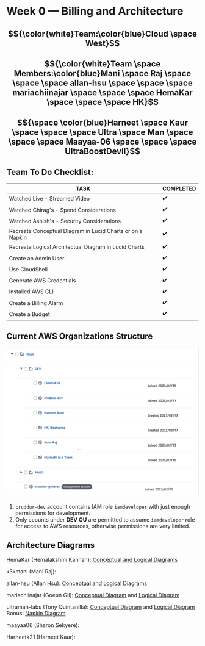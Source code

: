 # Week 0 — Billing and Architecture

## $${\color{white}Team:\color{blue}Cloud \space West}$$ 
## $${\color{white}Team \space Members:\color{blue}Mani \space Raj \space \space \space allan-hsu \space \space \space mariachiinajar \space \space \space HemaKar \space \space \space HK}$$ 
## $${\space \color{blue}Harneet \space Kaur \space \space \space Ultra \space Man \space \space \space Maayaa-06 \space \space \space UltraBoostDevil}$$ 


 ## Team To Do Checklist:
   
| TASK | COMPLETED |
|  --- |    ---    |
| Watched Live - Streamed Video | :heavy_check_mark: |
| Watched Chirag's - Spend Considerations   | :heavy_check_mark: |
| Watched Ashish's - Security Considerations | :heavy_check_mark: |
| Recreate Conceptual Diagram in Lucid Charts or on a Napkin | :heavy_check_mark: |
| Recreate Logical Architectual Diagram in Lucid Charts | :heavy_check_mark: |
| Create an Admin User | :heavy_check_mark: |
| Use CloudShell | :heavy_check_mark: |
| Generate AWS Credentials | :heavy_check_mark: |
| Installed AWS CLI | :heavy_check_mark: |
| Create a Billing Alarm | :heavy_check_mark: |
| Create a Budget | :heavy_check_mark: |

## Current AWS Organizations Structure

![Organization Structure](../_docs/assets/organization-structure.png)

1. `cruddur-dev` account contains IAM role `iamdeveloper` with just enough permissions for development.
2. Only ccounts under **DEV OU** are permitted to assume `iamdeveloper` role for access to AWS resources, otherwise permissions are very limited.


## Architecture Diagrams

HemaKar (Hemalakshmi Kannan): [Conceptual and Logical Diagrams](https://lucid.app/lucidchart/d1407ad3-3f3d-4015-a3b1-36adbcfb8061/edit?viewport_loc=-1038%2C-358%2C2520%2C1612%2C0_0&invitationId=inv_7919566f-49fa-4510-8171-ea7c72ce9235)

k3kmani (Mani Raj):

allan-hsu (Allan Hsu): [Conceptual and Logical Diagrams](https://lucid.app/lucidchart/f7e59b81-605f-4131-af03-1657c3f03f6e/edit?invitationId=inv_fcbe1868-1e2e-4e80-a987-ff61c0c6f463)

mariachiinajar (Goeun Gil): [Conceptual Diagram](https://lucid.app/lucidchart/3a9760e3-df75-438a-b0e6-158e641871ef/edit?viewport_loc=-1863%2C-11885%2C7168%2C3412%2C0_0&invitationId=inv_38e40548-c558-46e2-aa36-f3e51ba96d6a) and [Logical Diagram](https://lucid.app/lucidchart/011e0247-49dc-4d1e-8a40-b6b116f8d571/edit?viewport_loc=-2120%2C-1667%2C3903%2C1858%2C0_0&invitationId=inv_5c09fd58-3214-41f2-88ac-bdf85d63413b)

ultraman-labs (Tony Quintanilla): [Conceptual Diagram](https://lucid.app/lucidchart/invitations/accept/inv_bb3d008f-13c4-4567-a2d5-ea2dfe5556bb) and [Logical Diagram ](https://lucid.app/lucidchart/d1ab9877-6c23-4cfe-a972-45be0f5d3757/edit?viewport_loc=-137%2C-357%2C1872%2C910%2C0_0&invitationId=inv_119312fa-3f6b-4505-af42-5ad2b6b5165b) Bonus: [Napkin Diagram](https://lucid.app/lucidchart/d1ab9877-6c23-4cfe-a972-45be0f5d3757/edit?viewport_loc=-1808%2C257%2C3699%2C1797%2CwBAyAOmu1KnF&invitationId=inv_119312fa-3f6b-4505-af42-5ad2b6b5165b)

maayaa06 (Sharon Sekyere):

Harneetk21 (Harneet Kaur):
